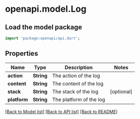# openapi.model.Log

## Load the model package
```dart
import 'package:openapi/api.dart';
```

## Properties
Name | Type | Description | Notes
------------ | ------------- | ------------- | -------------
**action** | **String** | The action of the log | 
**content** | **String** | The content of the log | 
**stack** | **String** | The stack of the log | [optional] 
**platform** | **String** | The platform of the log | 

[[Back to Model list]](../README.md#documentation-for-models) [[Back to API list]](../README.md#documentation-for-api-endpoints) [[Back to README]](../README.md)


